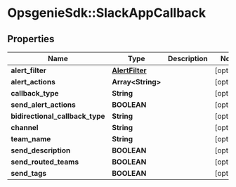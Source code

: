 # OpsgenieSdk::SlackAppCallback

## Properties
Name | Type | Description | Notes
------------ | ------------- | ------------- | -------------
**alert_filter** | [**AlertFilter**](AlertFilter.md) |  | [optional] 
**alert_actions** | **Array&lt;String&gt;** |  | [optional] 
**callback_type** | **String** |  | [optional] 
**send_alert_actions** | **BOOLEAN** |  | [optional] 
**bidirectional_callback_type** | **String** |  | [optional] 
**channel** | **String** |  | [optional] 
**team_name** | **String** |  | [optional] 
**send_description** | **BOOLEAN** |  | [optional] 
**send_routed_teams** | **BOOLEAN** |  | [optional] 
**send_tags** | **BOOLEAN** |  | [optional] 


